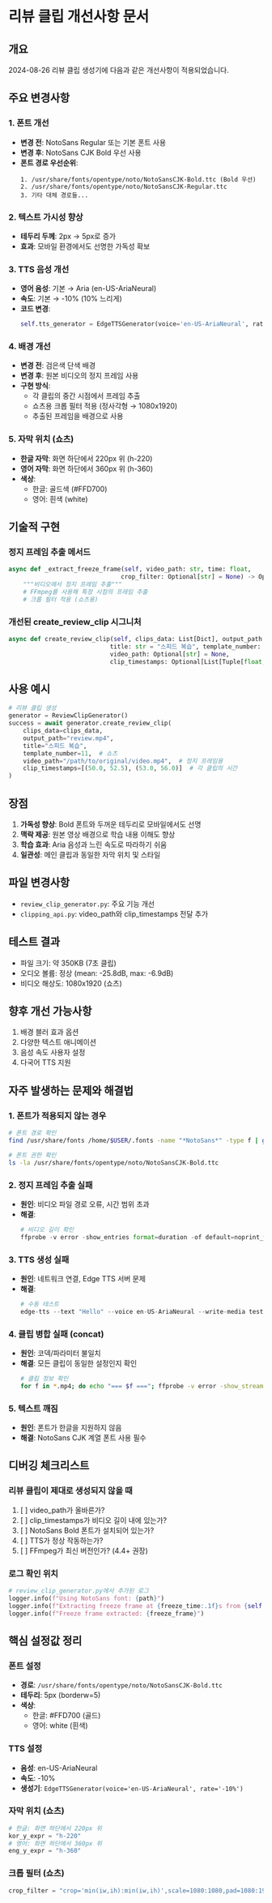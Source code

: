 # 리뷰 클립 개선사항 문서

## 개요
2024-08-26 리뷰 클립 생성기에 다음과 같은 개선사항이 적용되었습니다.

## 주요 변경사항

### 1. 폰트 개선
- **변경 전**: NotoSans Regular 또는 기본 폰트 사용
- **변경 후**: NotoSans CJK Bold 우선 사용
- **폰트 경로 우선순위**:
  ```
  1. /usr/share/fonts/opentype/noto/NotoSansCJK-Bold.ttc (Bold 우선)
  2. /usr/share/fonts/opentype/noto/NotoSansCJK-Regular.ttc
  3. 기타 대체 경로들...
  ```

### 2. 텍스트 가시성 향상
- **테두리 두께**: 2px → 5px로 증가
- **효과**: 모바일 환경에서도 선명한 가독성 확보

### 3. TTS 음성 개선
- **영어 음성**: 기본 → Aria (en-US-AriaNeural)
- **속도**: 기본 → -10% (10% 느리게)
- **코드 변경**:
  ```python
  self.tts_generator = EdgeTTSGenerator(voice='en-US-AriaNeural', rate='-10%')
  ```

### 4. 배경 개선
- **변경 전**: 검은색 단색 배경
- **변경 후**: 원본 비디오의 정지 프레임 사용
- **구현 방식**:
  - 각 클립의 중간 시점에서 프레임 추출
  - 쇼츠용 크롭 필터 적용 (정사각형 → 1080x1920)
  - 추출된 프레임을 배경으로 사용

### 5. 자막 위치 (쇼츠)
- **한글 자막**: 화면 하단에서 220px 위 (h-220)
- **영어 자막**: 화면 하단에서 360px 위 (h-360)
- **색상**:
  - 한글: 골드색 (#FFD700)
  - 영어: 흰색 (white)

## 기술적 구현

### 정지 프레임 추출 메서드
```python
async def _extract_freeze_frame(self, video_path: str, time: float, 
                               crop_filter: Optional[str] = None) -> Optional[str]:
    """비디오에서 정지 프레임 추출"""
    # FFmpeg를 사용해 특정 시점의 프레임 추출
    # 크롭 필터 적용 (쇼츠용)
```

### 개선된 create_review_clip 시그니처
```python
async def create_review_clip(self, clips_data: List[Dict], output_path: str,
                            title: str = "스피드 복습", template_number: int = 11,
                            video_path: Optional[str] = None, 
                            clip_timestamps: Optional[List[Tuple[float, float]]] = None) -> bool:
```

## 사용 예시

```python
# 리뷰 클립 생성
generator = ReviewClipGenerator()
success = await generator.create_review_clip(
    clips_data=clips_data,
    output_path="review.mp4",
    title="스피드 복습",
    template_number=11,  # 쇼츠
    video_path="/path/to/original/video.mp4",  # 정지 프레임용
    clip_timestamps=[(50.0, 52.5), (53.0, 56.0)]  # 각 클립의 시간
)
```

## 장점
1. **가독성 향상**: Bold 폰트와 두꺼운 테두리로 모바일에서도 선명
2. **맥락 제공**: 원본 영상 배경으로 학습 내용 이해도 향상
3. **학습 효과**: Aria 음성과 느린 속도로 따라하기 쉬움
4. **일관성**: 메인 클립과 동일한 자막 위치 및 스타일

## 파일 변경사항
- `review_clip_generator.py`: 주요 기능 개선
- `clipping_api.py`: video_path와 clip_timestamps 전달 추가

## 테스트 결과
- 파일 크기: 약 350KB (7초 클립)
- 오디오 볼륨: 정상 (mean: -25.8dB, max: -6.9dB)
- 비디오 해상도: 1080x1920 (쇼츠)

## 향후 개선 가능사항
1. 배경 블러 효과 옵션
2. 다양한 텍스트 애니메이션
3. 음성 속도 사용자 설정
4. 다국어 TTS 지원

## 자주 발생하는 문제와 해결법

### 1. 폰트가 적용되지 않는 경우
```bash
# 폰트 경로 확인
find /usr/share/fonts /home/$USER/.fonts -name "*NotoSans*" -type f | grep -i "bold"

# 폰트 권한 확인
ls -la /usr/share/fonts/opentype/noto/NotoSansCJK-Bold.ttc
```

### 2. 정지 프레임 추출 실패
- **원인**: 비디오 파일 경로 오류, 시간 범위 초과
- **해결**: 
  ```python
  # 비디오 길이 확인
  ffprobe -v error -show_entries format=duration -of default=noprint_wrappers=1:nokey=1 video.mp4
  ```

### 3. TTS 생성 실패
- **원인**: 네트워크 연결, Edge TTS 서버 문제
- **해결**: 
  ```python
  # 수동 테스트
  edge-tts --text "Hello" --voice en-US-AriaNeural --write-media test.mp3
  ```

### 4. 클립 병합 실패 (concat)
- **원인**: 코덱/파라미터 불일치
- **해결**: 모든 클립이 동일한 설정인지 확인
  ```bash
  # 클립 정보 확인
  for f in *.mp4; do echo "=== $f ==="; ffprobe -v error -show_streams $f | grep -E "(codec_name|width|height|pix_fmt)"; done
  ```

### 5. 텍스트 깨짐
- **원인**: 폰트가 한글을 지원하지 않음
- **해결**: NotoSans CJK 계열 폰트 사용 필수

## 디버깅 체크리스트

### 리뷰 클립이 제대로 생성되지 않을 때
1. [ ] video_path가 올바른가?
2. [ ] clip_timestamps가 비디오 길이 내에 있는가?
3. [ ] NotoSans Bold 폰트가 설치되어 있는가?
4. [ ] TTS가 정상 작동하는가?
5. [ ] FFmpeg가 최신 버전인가? (4.4+ 권장)

### 로그 확인 위치
```python
# review_clip_generator.py에서 추가된 로그
logger.info(f"Using NotoSans font: {path}")
logger.info(f"Extracting freeze frame at {freeze_time:.1f}s from {self.video_path}")
logger.info(f"Freeze frame extracted: {freeze_frame}")
```

## 핵심 설정값 정리

### 폰트 설정
- **경로**: `/usr/share/fonts/opentype/noto/NotoSansCJK-Bold.ttc`
- **테두리**: 5px (borderw=5)
- **색상**: 
  - 한글: #FFD700 (골드)
  - 영어: white (흰색)

### TTS 설정
- **음성**: en-US-AriaNeural
- **속도**: -10%
- **생성기**: `EdgeTTSGenerator(voice='en-US-AriaNeural', rate='-10%')`

### 자막 위치 (쇼츠)
```python
# 한글: 화면 하단에서 220px 위
kor_y_expr = "h-220"
# 영어: 화면 하단에서 360px 위  
eng_y_expr = "h-360"
```

### 크롭 필터 (쇼츠)
```python
crop_filter = "crop='min(iw,ih):min(iw,ih)',scale=1080:1080,pad=1080:1920:(ow-iw)/2:(oh-ih)/2:black"
```